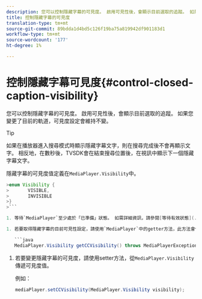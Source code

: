 ```yaml
---
description: 您可以控制隱藏字幕的可見度。 啟用可見性後，會顯示目前選取的追蹤。 如果您變更了目前的軌道，可見度設定會維持不變。
title: 控制隱藏字幕的可見度
translation-type: tm+mt
source-git-commit: 89bdda1d4bd5c126f19ba75a819942df901183d1
workflow-type: tm+mt
source-wordcount: '177'
ht-degree: 1%

---
```



# 控制隱藏字幕可見度{#control-closed-caption-visibility}

您可以控制隱藏字幕的可見度。 啟用可見性後，會顯示目前選取的追蹤。 如果您變更了目前的軌道，可見度設定會維持不變。

>[!TIP]
>
>如果在播放器進入搜尋模式時顯示隱藏字幕文字，則在搜尋完成後不會再顯示文字。 相反地，在數秒後，TVSDK會在結束搜尋位置後，在視訊中顯示下一個隱藏字幕文字。
>
>隱藏字幕的可見度值定義在`MediaPlayer.Visibility`中。
>
>
```java
>enum Visibility {  
>       VISIBLE,  
>       INVISIBLE 
>}
>```

1. 等待`MediaPlayer`至少處於「已準備」狀態。 如需詳細資訊，請參閱[等待有效狀態](../../../../tvsdk-3x-android-prog/android-3x-content-playback-options-android2/ui-configure/android-3x-ui-state-prepared-wait-for.md)。

1. 若要取得隱藏字幕的目前可見性設定，請使用`MediaPlayer`中的getter方法，此方法會傳回可見性值。

   ```java
   MediaPlayer.Visibility getCCVisibility() throws MediaPlayerException;
   ```

1. 若要變更隱藏字幕的可見度，請使用setter方法，從`MediaPlayer.Visibility`傳遞可見度值。

   例如：

   ```java
   mediaPlayer.setCCVisibility(MediaPlayer.Visibility visibility);
   ```

